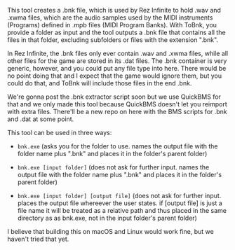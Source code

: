 This tool creates a .bnk file, which is used by Rez Infinite to hold .wav and .xwma files, which are the audio samples used by the MIDI instruments (Programs) defined in .mpb files (MIDI Program Banks). With ToBnk, you provide a folder as input and the tool outputs a .bnk file that contains all the files in that folder, excluding subfolders or files with the extension ".bnk".

In Rez Infinite, the .bnk files only ever contain .wav and .xwma files, while all other files for the game are stored in its .dat files. The .bnk container is very generic, however, and you could put any file type into here. There would be no point doing that and I expect that the game would ignore them, but you could do that, and ToBnk will include those files in the end .bnk.

We're gonna post the .bnk extractor script soon but we use QuickBMS for that and we only made this tool because QuickBMS doesn't let you reimport with extra files. There'll be a new repo on here with the BMS scripts for .bnk and .dat at some point.

This tool can be used in three ways:

- `bnk.exe` (asks you for the folder to use. names the output file with the folder name plus ".bnk" and places it in the folder's parent folder)

- `bnk.exe [input folder]` (does not ask for further input. names the output file with the folder name plus ".bnk" and places it in the folder's parent folder)

- `bnk.exe [input folder] [output file]` (does not ask for further input. places the output file whereever the user states. if [output file] is just a file name it will be treated as a relative path and thus placed in the same directory as as bnk.exe, not in the input folder's parent folder)

I believe that building this on macOS and Linux would work fine, but we haven't tried that yet.

